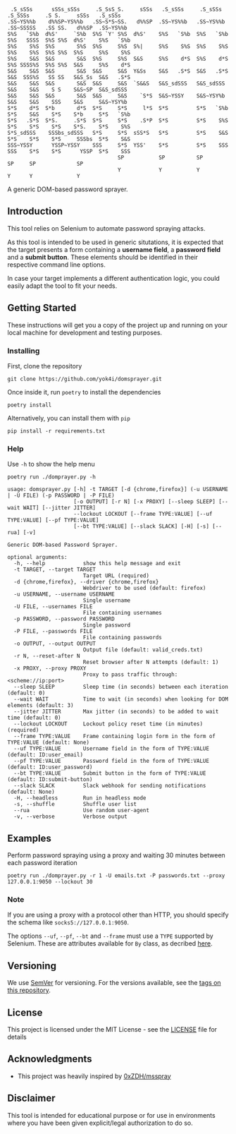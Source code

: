 ```
 .S_sSSs      sSSs_sSSs     .S_SsS_S.     sSSs   .S_sSSs     .S_sSSs     .S_SSSs     .S S.     sSSs   .S_sSSs
.SS~YS%%b    d%%SP~YS%%b   .SS~S*S~SS.   d%%SP  .SS~YS%%b   .SS~YS%%b   .SS~SSSSS   .SS SS.   d%%SP  .SS~YS%%b
S%S   `S%b  d%S'     `S%b  S%S `Y' S%S  d%S'    S%S   `S%b  S%S   `S%b  S%S   SSSS  S%S S%S  d%S'    S%S   `S%b
S%S    S%S  S%S       S%S  S%S     S%S  S%|     S%S    S%S  S%S    S%S  S%S    S%S  S%S S%S  S%S     S%S    S%S
S%S    S&S  S&S       S&S  S%S     S%S  S&S     S%S    d*S  S%S    d*S  S%S SSSS%S  S%S S%S  S&S     S%S    d*S
S&S    S&S  S&S       S&S  S&S     S&S  Y&Ss    S&S   .S*S  S&S   .S*S  S&S  SSS%S   SS SS   S&S_Ss  S&S   .S*S
S&S    S&S  S&S       S&S  S&S     S&S  `S&&S   S&S_sdSSS   S&S_sdSSS   S&S    S&S    S S    S&S~SP  S&S_sdSSS
S&S    S&S  S&S       S&S  S&S     S&S    `S*S  S&S~YSSY    S&S~YSY%b   S&S    S&S    SSS    S&S     S&S~YSY%b
S*S    d*S  S*b       d*S  S*S     S*S     l*S  S*S         S*S   `S%b  S*S    S&S    S*S    S*b     S*S   `S%b
S*S   .S*S  S*S.     .S*S  S*S     S*S    .S*P  S*S         S*S    S%S  S*S    S*S    S*S    S*S.    S*S    S%S
S*S_sdSSS    SSSbs_sdSSS   S*S     S*S  sSS*S   S*S         S*S    S&S  S*S    S*S    S*S     SSSbs  S*S    S&S
SSS~YSSY      YSSP~YSSY    SSS     S*S  YSS'    S*S         S*S    SSS  SSS    S*S    S*S      YSSP  S*S    SSS
                                   SP           SP          SP                 SP     SP             SP
                                   Y            Y           Y                  Y      Y              Y
```

A generic DOM-based password sprayer.

## Introduction

This tool relies on Selenium to automate password spraying attacks.

As this tool is intended to be used in generic situtations, it is expected that the target presents a form containing a
**username field**, a **password field** and a **submit button**. These elements should be identified in their respective command line options.

In case your target implements a different authentication logic, you could easily adapt the tool to fit your needs.

## Getting Started

These instructions will get you a copy of the project up and running on your local machine for development and testing purposes.


### Installing

First, clone the repository

```
git clone https://github.com/yok4i/domsprayer.git
```

Once inside it, run `poetry` to install the dependencies

```
poetry install
```

Alternatively, you can install them with `pip`

```
pip install -r requirements.txt
```

### Help

Use `-h` to show the help menu

```
poetry run ./domprayer.py -h

usage: domsprayer.py [-h] -t TARGET [-d {chrome,firefox}] (-u USERNAME | -U FILE) (-p PASSWORD | -P FILE)
                     [-o OUTPUT] [-r N] [-x PROXY] [--sleep SLEEP] [--wait WAIT] [--jitter JITTER]
                     --lockout LOCKOUT [--frame TYPE:VALUE] [--uf TYPE:VALUE] [--pf TYPE:VALUE]
                     [--bt TYPE:VALUE] [--slack SLACK] [-H] [-s] [--rua] [-v]

Generic DOM-based Password Sprayer.

optional arguments:
  -h, --help            show this help message and exit
  -t TARGET, --target TARGET
                        Target URL (required)
  -d {chrome,firefox}, --driver {chrome,firefox}
                        Webdriver to be used (default: firefox)
  -u USERNAME, --username USERNAME
                        Single username
  -U FILE, --usernames FILE
                        File containing usernames
  -p PASSWORD, --password PASSWORD
                        Single password
  -P FILE, --passwords FILE
                        File containing passwords
  -o OUTPUT, --output OUTPUT
                        Output file (default: valid_creds.txt)
  -r N, --reset-after N
                        Reset browser after N attempts (default: 1)
  -x PROXY, --proxy PROXY
                        Proxy to pass traffic through: <scheme://ip:port>
  --sleep SLEEP         Sleep time (in seconds) between each iteration (default: 0)
  --wait WAIT           Time to wait (in seconds) when looking for DOM elements (default: 3)
  --jitter JITTER       Max jitter (in seconds) to be added to wait time (default: 0)
  --lockout LOCKOUT     Lockout policy reset time (in minutes) (required)
  --frame TYPE:VALUE    Frame containing login form in the form of TYPE:VALUE (default: None)
  --uf TYPE:VALUE       Username field in the form of TYPE:VALUE (default: ID:user_email)
  --pf TYPE:VALUE       Password field in the form of TYPE:VALUE (default: ID:user_password)
  --bt TYPE:VALUE       Submit button in the form of TYPE:VALUE (default: ID:submit-button)
  --slack SLACK         Slack webhook for sending notifications (default: None)
  -H, --headless        Run in headless mode
  -s, --shuffle         Shuffle user list
  --rua                 Use random user-agent
  -v, --verbose         Verbose output
```


## Examples

Perform password spraying using a proxy and waiting 30 minutes between each password iteration

```
poetry run ./domprayer.py -r 1 -U emails.txt -P passwords.txt --proxy 127.0.0.1:9050 --lockout 30
```

### Note

If you are using a proxy with a protocol other than HTTP, you should specify the schema like `socks5://127.0.0.1:9050`.

The options `--uf`, `--pf`, `--bt` and `--frame` must use a `TYPE` supported by Selenium.
These are attributes available for `By` class, as decribed [here](https://selenium-python.readthedocs.io/locating-elements.html).


## Versioning

We use [SemVer](http://semver.org/) for versioning. For the versions available, see the [tags on this repository](https://github.com/yok4i/domsprayer/tags). 


## License

This project is licensed under the MIT License - see the [LICENSE](LICENSE) file for details


## Acknowledgments

* This project was heavily inspired by [0xZDH/msspray](https://github.com/0xZDH/msspray)


## Disclaimer

This tool is intended for educational purpose or for use in environments where you have been given explicit/legal authorization to do so.
